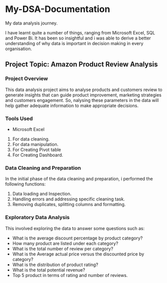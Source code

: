 # My-DSA-Documentation
My data analysis journey.

I have learnt quite a number of things, ranging from Microsoft Excel, SQL and Power Bi. It has been so insightful and i was able to derive a better understanding of why data is important in decision making in every organisation.

## Project Topic: Amazon Product Review Analysis

### Project Overview
This data analysis project aims to analyse products and customers review to generate insights that can guide product improvement, marketing strategies and customers engagement. So, nalysing these parameters in the data will help gather adequate information to make appropriate decisions.

### Tools Used
- Microsoft Excel
 1. For data cleaning.
 2. For data manipulation.
 3. For Creating Pivot table
 4. For Creating Dashboard.

### Data Cleaning and Preparation
In the initial phase of the data cleaning and preparation, i performed the following functions:
 1. Data loading and Inspection.
 2. Handling errors and addressing specific cleaning task.
 3. Removing duplicates, splitting columns and formatting.

### Exploratory Data Analysis
This involved exploring the data to answer some questions such as:
- What is the average discount percentage by product category?
- How many product are listed under each category?
- What is the total number of review per category?
- What is the Average actual price versus the discounted price by category?
- What is the distribution of product rating?
- What is the total potential revenue?
- Top 5 product in terms of rating and number of reviews.
